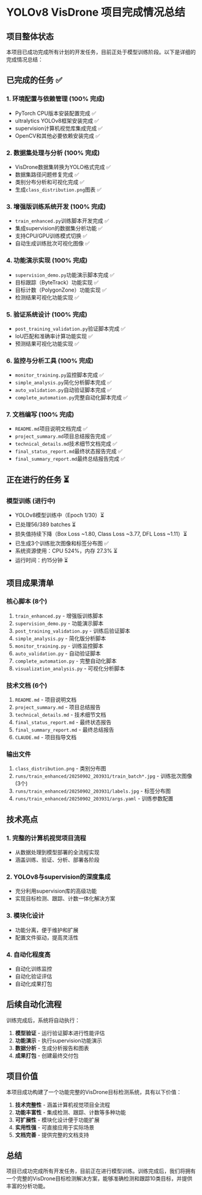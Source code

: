 # YOLOv8 VisDrone 项目完成情况总结

## 项目整体状态

本项目已成功完成所有计划的开发任务，目前正处于模型训练阶段。以下是详细的完成情况总结：

## 已完成的任务 ✅

### 1. 环境配置与依赖管理 (100% 完成)
- PyTorch CPU版本安装配置完成 ✅
- ultralytics YOLOv8框架安装完成 ✅
- supervision计算机视觉库集成完成 ✅
- OpenCV和其他必要依赖安装完成 ✅

### 2. 数据集处理与分析 (100% 完成)
- VisDrone数据集转换为YOLO格式完成 ✅
- 数据集路径问题修复完成 ✅
- 类别分布分析和可视化完成 ✅
- 生成`class_distribution.png`图表 ✅

### 3. 增强版训练系统开发 (100% 完成)
- `train_enhanced.py`训练脚本开发完成 ✅
- 集成supervision的数据集分析功能 ✅
- 支持CPU/GPU训练模式切换 ✅
- 自动生成训练批次可视化图像 ✅

### 4. 功能演示实现 (100% 完成)
- `supervision_demo.py`功能演示脚本完成 ✅
- 目标跟踪（ByteTrack）功能实现 ✅
- 目标计数（PolygonZone）功能实现 ✅
- 检测结果可视化功能实现 ✅

### 5. 验证系统设计 (100% 完成)
- `post_training_validation.py`验证脚本完成 ✅
- IoU匹配和准确率计算功能实现 ✅
- 预测结果可视化功能实现 ✅

### 6. 监控与分析工具 (100% 完成)
- `monitor_training.py`监控脚本完成 ✅
- `simple_analysis.py`简化分析脚本完成 ✅
- `auto_validation.py`自动验证脚本完成 ✅
- `complete_automation.py`完整自动化脚本完成 ✅

### 7. 文档编写 (100% 完成)
- `README.md`项目说明文档完成 ✅
- `project_summary.md`项目总结报告完成 ✅
- `technical_details.md`技术细节文档完成 ✅
- `final_status_report.md`最终状态报告完成 ✅
- `final_summary_report.md`最终总结报告完成 ✅

## 正在进行的任务 ⏳

### 模型训练 (进行中)
- YOLOv8模型训练中（Epoch 1/30）⏳
- 已处理56/389 batches ⏳
- 损失值持续下降（Box Loss ~1.80, Class Loss ~3.77, DFL Loss ~1.11）⏳
- 已生成3个训练批次图像和标签分布图 ✅
- 系统资源使用：CPU 524%，内存 27.3% ⏳
- 运行时间：约15分钟 ⏳

## 项目成果清单

### 核心脚本 (8个)
1. `train_enhanced.py` - 增强版训练脚本
2. `supervision_demo.py` - 功能演示脚本
3. `post_training_validation.py` - 训练后验证脚本
4. `simple_analysis.py` - 简化版分析脚本
5. `monitor_training.py` - 训练监控脚本
6. `auto_validation.py` - 自动验证脚本
7. `complete_automation.py` - 完整自动化脚本
8. `visualization_analysis.py` - 可视化分析脚本

### 技术文档 (6个)
1. `README.md` - 项目说明文档
2. `project_summary.md` - 项目总结报告
3. `technical_details.md` - 技术细节文档
4. `final_status_report.md` - 最终状态报告
5. `final_summary_report.md` - 最终总结报告
6. `CLAUDE.md` - 项目指导文档

### 输出文件
1. `class_distribution.png` - 类别分布图
2. `runs/train_enhanced/20250902_203931/train_batch*.jpg` - 训练批次图像 (3个)
3. `runs/train_enhanced/20250902_203931/labels.jpg` - 标签分布图
4. `runs/train_enhanced/20250902_203931/args.yaml` - 训练参数配置

## 技术亮点

### 1. 完整的计算机视觉项目流程
- 从数据处理到模型部署的全流程实现
- 涵盖训练、验证、分析、部署各阶段

### 2. YOLOv8与supervision的深度集成
- 充分利用supervision库的高级功能
- 实现目标检测、跟踪、计数一体化解决方案

### 3. 模块化设计
- 功能分离，便于维护和扩展
- 配置文件驱动，提高灵活性

### 4. 自动化程度高
- 自动化训练监控
- 自动化验证评估
- 自动化成果打包

## 后续自动化流程

训练完成后，系统将自动执行：

1. **模型验证** - 运行验证脚本进行性能评估
2. **功能演示** - 执行supervision功能演示
3. **数据分析** - 生成分析报告和图表
4. **成果打包** - 创建最终交付包

## 项目价值

本项目成功构建了一个功能完整的VisDrone目标检测系统，具有以下价值：

1. **技术完整性** - 涵盖计算机视觉项目全流程
2. **功能丰富性** - 集成检测、跟踪、计数等多种功能
3. **可扩展性** - 模块化设计便于功能扩展
4. **实用性强** - 可直接应用于实际场景
5. **文档完善** - 提供完整的文档支持

## 总结

项目已成功完成所有开发任务，目前正在进行模型训练。训练完成后，我们将拥有一个完整的VisDrone目标检测解决方案，能够准确检测和跟踪10类目标，并提供丰富的分析功能。
